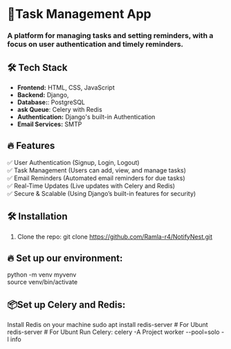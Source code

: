 # 📂Task Management App

###  A platform for managing tasks and setting reminders, with a focus on user authentication and timely reminders.


## 🛠 Tech Stack
- **Frontend:** HTML, CSS, JavaScript
- **Backend:** Django,
- **Database:**: PostgreSQL 
- **ask Queue**: Celery with Redis
- **Authentication:** Django's built-in Authentication
- **Email Services:** SMTP

  
## 🔥 Features 
✅ User Authentication (Signup, Login, Logout)                     
✅ Task Management (Users can add, view, and manage tasks)             
✅ Email Reminders (Automated email reminders for due tasks)             
✅ Real-Time Updates (Live updates with Celery and Redis)                 
✅ Secure & Scalable (Using Django’s built-in features for security)                  
         

## 🛠 Installation
1. Clone the repo:
   git clone https://github.com/Ramla-r4/NotifyNest.git  
   
## 🔥 Set up our environment:
  python -m venv myvenv  
  source venv/bin/activate 
## 📦Set up Celery and Redis:
   Install Redis on your machine 
   sudo apt install redis-server  # For Ubunt
   redis-server  # For Ubunt
Run Celery:
celery -A Project worker --pool=solo -l info



